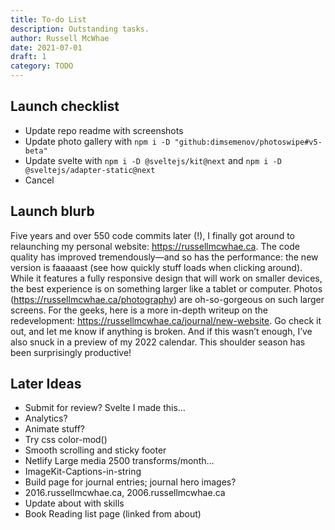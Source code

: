 ```yaml
---
title: To-do List
description: Outstanding tasks.
author: Russell McWhae
date: 2021-07-01
draft: 1
category: TODO
---
```


## Launch checklist

-   Update repo readme with screenshots
-   Update photo gallery with `npm i -D "github:dimsemenov/photoswipe#v5-beta"`
-   Update svelte with `npm i -D @sveltejs/kit@next` and `npm i -D @sveltejs/adapter-static@next`
-   Cancel

## Launch blurb

Five years and over 550 code commits later (!), I finally got around to relaunching my personal website: https://russellmcwhae.ca. The code quality has improved tremendously—and so has the performance: the new version is faaaaast (see how quickly stuff loads when clicking around). While it features a fully responsive design that will work on smaller devices, the best experience is on something larger like a tablet or computer. Photos (https://russellmcwhae.ca/photography) are oh-so-gorgeous on such larger screens. For the geeks, here is a more in-depth writeup on the redevelopment: https://russellmcwhae.ca/journal/new-website. Go check it out, and let me know if anything is broken. And if this wasn’t enough, I’ve also snuck in a preview of my 2022 calendar. This shoulder season has been surprisingly productive!

## Later Ideas

-   Submit for review? Svelte I made this…
-   Analytics?
-   Animate stuff?
-   Try css color-mod()
-   Smooth scrolling and sticky footer
-   Netlify Large media 2500 transforms/month…
-   ImageKit-Captions-in-string
-   Build <category> page for journal entries; journal hero images?
-   2016.russellmcwhae.ca, 2006.russellmcwhae.ca
-   Update about with skills
-   Book Reading list page (linked from about)
